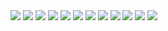 <img src="https://github.com/mariolawolska/graphicDesigns/blob/main/640x460-k-and-a-virtual-tutors-facebook-banner-1.jpg">
<img src="https://github.com/mariolawolska/graphicDesigns/blob/main/640x460-k-and-a-virtual-tutors-facebook-banner-2.jpg">
<img src="https://github.com/mariolawolska/graphicDesigns/blob/main/640x460-k-and-a-virtual-tutors-facebook-banner-3.jpg">
<img src="https://github.com/mariolawolska/graphicDesigns/blob/main/640x460-k-and-a-virtual-tutors-facebook-banner-4.jpg">

<img src="https://github.com/mariolawolska/graphicDesigns/blob/main/Developing-career-2021_3-600240.jpg">
<img src="https://github.com/mariolawolska/graphicDesigns/blob/main/GOOGLELOVE%20YOU_1024_512%20.png">

<img src="https://github.com/mariolawolska/graphicDesigns/blob/main/cl-1200-628%20(1).png">
<img src="https://github.com/mariolawolska/graphicDesigns/blob/main/designbuild_1024_512.png">

<img src="https://github.com/mariolawolska/graphicDesigns/blob/main/email1.jpg">
<img src="https://github.com/mariolawolska/graphicDesigns/blob/main/email2.jpg">
<img src="https://github.com/mariolawolska/graphicDesigns/blob/main/email3.jpg">
<img src="https://github.com/mariolawolska/graphicDesigns/blob/main/newweek_goal_1024_512.png">
